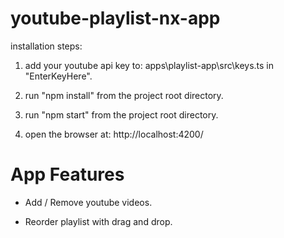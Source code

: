 # youtube-playlist-nx-app

installation steps:

1. add your youtube api key to: apps\playlist-app\src\keys.ts in "EnterKeyHere".

2. run "npm install" from the project root directory.

3. run "npm start" from the project root directory.

4. open the browser at: http://localhost:4200/

# App Features

- Add / Remove youtube videos.

- Reorder playlist with drag and drop.

